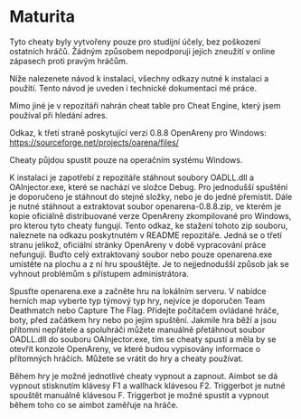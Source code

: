 # Maturita

Tyto cheaty byly vytvořeny pouze pro studijní účely, bez poškození ostatních hráčů. Žádným způsobem nepodporuji jejich zneužití v online zápasech proti pravým hráčům. 

Níže nalezenete návod k instalaci, všechny odkazy nutné k instalaci a použití. Tento návod je uveden i technické dokumentaci mé práce.

Mimo jiné je v repozitáři nahrán cheat table pro Cheat Engine, který jsem používal při hledání adres.

Odkaz, k třetí straně poskytující verzi 0.8.8 OpenAreny pro Windows: https://sourceforge.net/projects/oarena/files/

Cheaty půjdou spustit pouze na operačním systému Windows.

K instalaci je zapotřebí z repozitáře stáhnout soubory OADLL.dll a OAInjector.exe, které se nachází ve složce Debug. Pro jednodušší spuštění je doporučeno je stáhnout do stejné složky, nebo je do jedné přemístit. Dále je nutné stáhnout a extraktovat soubor openarena-0.8.8.zip, ve kterém je kopie oficiálně distribuované verze OpenAreny zkompilované pro Windows, pro kterou tyto cheaty fungují. Tento odkaz, ke stažení tohoto zip souboru, naleznete na odkazu poskytnutém v README repozitáře. Jedná se o třetí stranu jelikož, oficiální stránky OpenAreny v době vypracování práce nefungují. Buďto celý extraktovaný soubor nebo pouze openarena.exe umístěte na plochu a z ní hru spouštějte. Je to nejjednodušší způsob jak se vyhnout problémům s přístupem administrátora.

Spusťte openarena.exe a začněte hru na lokálním serveru. V nabídce herních map vyberte typ týmový typ hry, nejvíce je doporučen Team Deathmatch nebo Capture The Flag. Přidejte počítačem ovládané hráče, boty, před začátkem hry nebo po jejím spuštění. Jakmile hra běží a jsou přítomni nepřátele a spoluhráči můžete manuálně přetáhnout soubor OADLL.dll do souboru OAInjector.exe, tím se cheaty spustí a měla by se otevřít konzole OpenAreny, ve které budou vypisovány informace o přítomných hráčích. Můžete se vrátit do hry a cheaty používat. 

Během hry je možné jednotlivé cheaty vypnout a zapnout. Aimbot se dá vypnout stisknutím klávesy F1 a wallhack klávesou F2. Triggerbot je nutné spouštět manuálně klávesou F. Triggerbot je možné spustit a vypnout během toho co se aimbot zaměřuje na hráče.





